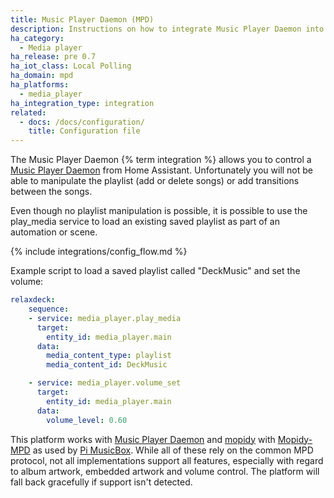 ```yaml
---
title: Music Player Daemon (MPD)
description: Instructions on how to integrate Music Player Daemon into Home Assistant.
ha_category:
  - Media player
ha_release: pre 0.7
ha_iot_class: Local Polling
ha_domain: mpd
ha_platforms:
  - media_player
ha_integration_type: integration
related:
  - docs: /docs/configuration/
    title: Configuration file
---
```


The Music Player Daemon {% term integration %} allows you to control a [Music Player Daemon](https://www.musicpd.org/) from Home Assistant. Unfortunately you will not be able to manipulate the playlist (add or delete songs) or add transitions between the songs.

Even though no playlist manipulation is possible, it is possible to use the play_media service to load an existing saved playlist as part of an automation or scene.

{% include integrations/config_flow.md %}

Example script to load a saved playlist called "DeckMusic" and set the volume:

```yaml
relaxdeck:
    sequence:
    - service: media_player.play_media
      target:
        entity_id: media_player.main
      data:
        media_content_type: playlist
        media_content_id: DeckMusic

    - service: media_player.volume_set
      target:
        entity_id: media_player.main
      data:
        volume_level: 0.60
```

This platform works with [Music Player Daemon](https://www.musicpd.org/) and [mopidy](https://www.mopidy.com/) with [Mopidy-MPD](https://mopidy.com/ext/mpd/) as used by [Pi MusicBox](https://www.pimusicbox.com/). While all of these rely on the common MPD protocol, not all implementations support all features, especially with regard to album artwork, embedded artwork and volume control. The platform will fall back gracefully if support isn't detected.
